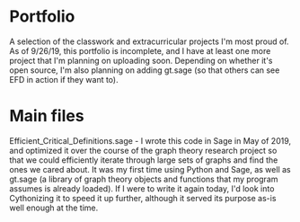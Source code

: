 # Portfolio
A selection of the classwork and extracurricular projects I'm most proud of.
As of 9/26/19, this portfolio is incomplete, and I have at least one more project that I'm planning on uploading soon. Depending on whether it's open source, I'm also planning on adding gt.sage (so that others can see EFD in action if they want to).

# Main files
Efficient_Critical_Definitions.sage - I wrote this code in Sage in May of 2019, and optimized it over the course of the graph theory research project so that we could efficiently iterate through large sets of graphs and find the ones we cared about. It was my first time using Python and Sage, as well as gt.sage (a library of graph theory objects and functions that my program assumes is already loaded). If I were to write it again today, I'd look into Cythonizing it to speed it up further, although it served its purpose as-is well enough at the time.
